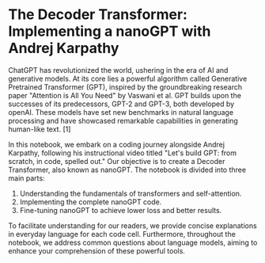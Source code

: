 # The Decoder Transformer: Implementing a nanoGPT with Andrej Karpathy

ChatGPT has revolutionized the world, ushering in the era of AI and generative models. At its core lies a powerful algorithm called Generative Pretrained Transformer (GPT), inspired by the groundbreaking research paper "Attention is All You Need" by Vaswani et al. GPT builds upon the successes of its predecessors, GPT-2 and GPT-3, both developed by openAI. These models have set new benchmarks in natural language processing and have showcased remarkable capabilities in generating human-like text. [1]

In this notebook, we embark on a coding journey alongside Andrej Karpathy, following his instructional video titled "Let's build GPT: from scratch, in code, spelled out." Our objective is to create a Decoder Transformer, also known as nanoGPT. The notebook is divided into three main parts:

1. Understanding the fundamentals of transformers and self-attention.
2. Implementing the complete nanoGPT code.
3. Fine-tuning nanoGPT to achieve lower loss and better results.

To facilitate understanding for our readers, we provide concise explanations in everyday language for each code cell. Furthermore, throughout the notebook, we address common questions about language models, aiming to enhance your comprehension of these powerful tools.

